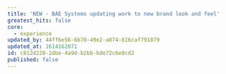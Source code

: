 ```yaml
---
title: 'NEW - BAE Systems updating work to new brand look and feel'
greatest_hits: false
core:
  - experience
updated_by: 44ff6e56-6b78-49e2-a074-616caf791879
updated_at: 1614162071
id: c812d228-2dbe-4a9d-b2bb-bde72c6e8cd2
published: false
---
```

